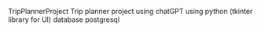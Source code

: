 TripPlannerProject
Trip planner project using chatGPT using python (tkinter library for UI) database postgresql
